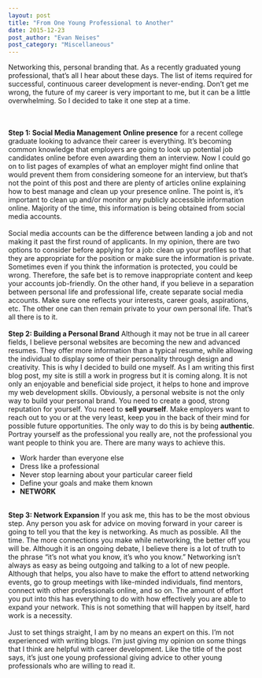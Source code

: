 ```yaml
---
layout: post
title: "From One Young Professional to Another"
date: 2015-12-23
post_author: "Evan Neises"
post_category: "Miscellaneous"
---
```


<p>Networking this, personal branding that. As a recently graduated young professional, that’s all I hear about these days. The list of items required for successful, continuous career development is never-ending. Don’t get me wrong, the future of my career is very important to me, but it can be a little overwhelming. So I decided to take it one step at a time.</p>
<br><br>
<b>Step 1: Social Media Management</b>
	<b>Online presence</b> for a recent college graduate looking to advance their career is everything. It’s becoming common knowledge that employers are going to look up potential job candidates online before even awarding them an interview. Now I could go on to list pages of examples of what an employer might find online that would prevent them from considering someone for an interview, but that’s not the point of this post and there are plenty of articles online explaining how to best manage and clean up your presence online. The point is, it’s important to clean up and/or monitor any publicly accessible information online. Majority of the time, this information is being obtained from social media accounts.<br><br>
	Social media accounts can be the difference between landing a job and not making it past the first round of applicants. In my opinion, there are two options to consider before applying for a job: clean up your profiles so that they are appropriate for the position or make sure the information is private. Sometimes even if you think the information is protected, you could be wrong. Therefore, the safe bet is to remove inappropriate content and keep your accounts job-friendly. On the other hand, if you believe in a separation between personal life and professional life, create separate social media accounts. Make sure one reflects your interests, career goals, aspirations, etc. The other one can then remain private to your own personal life. That’s all there is to it.
<br><br>
<b>Step 2: Building a Personal Brand</b>
	Although it may not be true in all career fields, I believe personal websites are becoming the new and advanced resumes. They offer more information than a typical resume, while allowing the individual to display some of their personality through design and creativity. This is why I decided to build one myself. As I am writing this first blog post, my site is still a work in progress but it is coming along. It is not only an enjoyable and beneficial side project, it helps to hone and improve my web development skills.
	Obviously, a personal website is not the only way to build your personal brand. You need to create a good, strong reputation for yourself. You need to <b>sell yourself</b>. Make employers want to reach out to you or at the very least, keep you in the back of their mind for possible future opportunities. The only way to do this is by being <b>authentic</b>. Portray yourself as the professional you really are, not the professional you want people to think you are. There are many ways to achieve this.
<ul>
	<li>Work harder than everyone else</li>
	<li>Dress like a professional</li>
	<li>Never stop learning about your particular career field</li>
	<li>Define your goals and make them known</li>
	<li><b>NETWORK</b></li>
</ul>
<br>
<b>Step 3: Network Expansion</b>
	If you ask me, this has to be the most obvious step. Any person you ask for advice on moving forward in your career is going to tell you that the key is networking. As much as possible. All the time. The more connections you make while networking, the better off you will be. Although it is an ongoing debate, I believe there is a lot of truth to the phrase “it’s not what you know, it’s who you know.”
Networking isn’t always as easy as being outgoing and talking to a lot of new people. Although that helps, you also have to make the effort to attend networking events, go to group meetings with like-minded individuals, find mentors, connect with other professionals online, and so on. The amount of effort you put into this has everything to do with how effectively you are able to expand your network. This is not something that will happen by itself, hard work is a necessity.
<br><br>
Just to set things straight, I am by no means an expert on this. I’m not experienced with writing blogs. I’m just giving my opinion on some things that I think are helpful with career development. Like the title of the post says, it’s just one young professional giving advice to other young professionals who are willing to read it.
